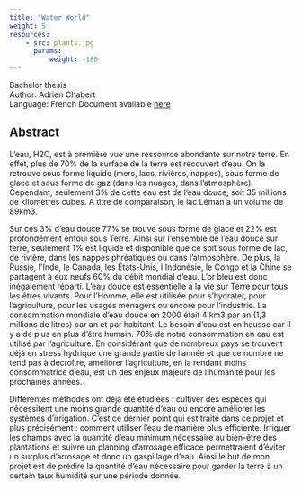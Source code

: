 ```yaml
---
title: "Water World"
weight: 5
resources:
    - src: plants.jpg
      params:
          weight: -100
---
```


Bachelor thesis  
Author: Adrien Chabert  
Language: French
Document available [here](/team-smv/projects/Water_World_AdrienChabert.pdf)  

## Abstract

L’eau, H2O, est à première vue une ressource abondante sur notre terre. 
En effet, plus de 70% de la surface de la terre est recouvert d’eau. 
On la retrouve sous forme liquide (mers, lacs, rivières, nappes), sous forme de glace et sous forme de gaz (dans les nuages, dans l’atmosphère). 
Cependant, seulement 3% de cette eau est de l’eau douce, soit 35 millions de kilomètres cubes. 
A titre de comparaison, le lac Léman a un volume de 89km3.

Sur ces 3% d’eau douce 77% se trouve sous forme de glace et 22% est profondément enfoui sous Terre.
Ainsi sur l’ensemble de l’eau douce sur terre, seulement 1% est liquide et disponible que ce soit sous forme de lac, de rivière, dans les nappes phréatiques ou dans l’atmosphère. 
De plus, la Russie, l'Inde, le Canada, les États-Unis, l'Indonésie, le Congo et la Chine se partagent à eux neufs 60% du débit mondial d’eau. 
L’or bleu est donc inégalement réparti.
L’eau douce est essentielle à la vie sur Terre pour tous les êtres vivants. 
Pour l’Homme, elle est utilisée pour s’hydrater, pour l’agriculture, pour les usages ménagers ou encore pour l’industrie.
La consommation mondiale d’eau douce en 2000 était 4 km3 par an (1,3 millions de litres) par an et par habitant.
Le besoin d’eau est en hausse car il y a de plus en plus d’être humain.
70% de notre consommation en eau est utilisé par l’agriculture. 
En considérant que de nombreux pays se trouvent déjà en stress hydrique une grande partie de l’année et que ce nombre ne tend pas à décroître, améliorer l’agriculture, en la rendant moins consommatrice d’eau, est un des enjeux majeurs de l’humanité pour les prochaines années.

Différentes méthodes ont déjà été étudiées : cultiver des espèces qui nécessitent une moins grande quantité d’eau ou encore améliorer les systèmes d’irrigation. 
C’est ce dernier point qui est traité dans ce projet et plus précisément : comment utiliser l’eau de manière plus efficiente. 
Irriguer les champs avec la quantité d’eau minimum nécessaire au bien-être des plantations et suivre un planning d’arrosage efficace permettraient d’éviter un surplus d’arrosage et donc un gaspillage d’eau.
Ainsi le but de mon projet est de prédire la quantité d’eau nécessaire pour garder la terre à un certain taux humidité sur une période donnée.
